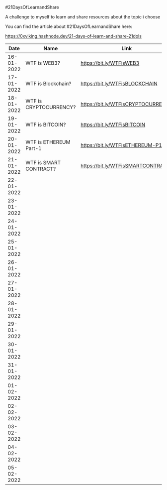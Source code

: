 #21DaysOfLearnandShare

A challenge to myself to learn and share resources about the topic i choose

You can find the article about #21DaysOfLearnandShare here:

https://0xviking.hashnode.dev/21-days-of-learn-and-share-21dols

| Date       | Name                   | Link                               |
|------------|------------------------|------------------------------------|
| 16-01-2022 | WTF is WEB3?           | https://bit.ly/WTFisWEB3           |
| 17-01-2022 | WTF is Blockchain?     | https://bit.ly/WTFisBLOCKCHAIN     |
| 18-01-2022 | WTF is CRYPTOCURRENCY? | https://bit.ly/WTFisCRYPTOCURRENCY |
| 19-01-2022 | WTF is BITCOIN?        | https://bit.ly/WTFisBITCOIN        |
| 20-01-2022 | WTF is ETHEREUM Part-1 | https://bit.ly/WTFisETHEREUM-P1    |
| 21-01-2022 | WTF is SMART CONTRACT? | https://bit.ly/WTFisSMARTCONTRACT  |
| 22-01-2022 |                        |                                    |
| 23-01-2022 |                        |                                    |
| 24-01-2022 |                        |                                    |
| 25-01-2022 |                        |                                    |
| 26-01-2022 |                        |                                    |
| 27-01-2022 |                        |                                    |
| 28-01-2022 |                        |                                    |
| 29-01-2022 |                        |                                    |
| 30-01-2022 |                        |                                    |
| 31-01-2022 |                        |                                    |
| 01-02-2022 |                        |                                    |
| 02-02-2022 |                        |                                    |
| 03-02-2022 |                        |                                    |
| 04-02-2022 |                        |                                    |
| 05-02-2022 |                        |                                    |
